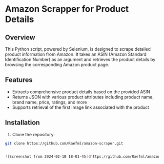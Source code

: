 # Amazon Scrapper for Product Details

## Overview

This Python script, powered by Selenium, is designed to scrape detailed product information from Amazon. It takes an ASIN (Amazon Standard Identification Number) as an argument and retrieves the product details by browsing the corresponding Amazon product page.

## Features

- Extracts comprehensive product details based on the provided ASIN
- Returns JSON with various product attributes including product name, brand name, price, ratings, and more
- Supports retrieval of the first image link associated with the product

## Installation

1. Clone the repository:

```bash
git clone https://github.com/Raefml/amazon-scraper.git


![Screenshot from 2024-02-10 18-01-45](https://github.com/Raefml/amazone_scrapper_asin/assets/93080320/d712cf74-b31f-4947-82d4-69c6b0e1c4cd)

